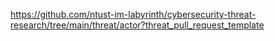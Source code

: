 https://github.com/ntust-im-labyrinth/cybersecurity-threat-research/tree/main/threat/actor?threat_pull_request_template
